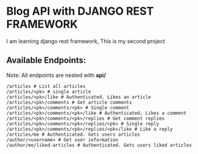 # Blog API with DJANGO REST FRAMEWORK

I am learning django rest framework, This is my second project

## Available Endpoints:

Note: All endpoints are nested with **api/**

```
/articles # List all articles
/articles/<pk> # single article
/articles/<pk>/like # Authenticated. Likes an article
/articles/<pk>/comments # Get article comments
/articles/<pk>/comments/<pk> # Single comment
/articles/<pk>/comments/<pk>/like # Authenticated, Likes a comment
/articles/<pk>/comments/<pk>/replies # Get comment replies
/articles/<pk>/comments/<pk>/replies/<pk> # Single reply
/articles/<pk>/comments/<pk>/replies/<pk>/like # Like a reply
/articles/me # Authenticated. Gets users articles
/author/<username> # Get user information
/author/me/liked-articles # Authenticated. Gets users liked articles
```

